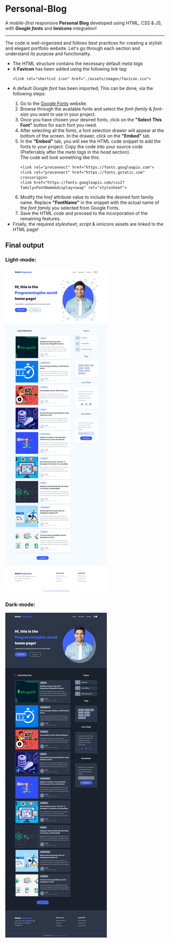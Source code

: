 # Personal-Blog
A *mobile-first* responsive **Personal Blog** developed using HTML, CSS &amp; JS, with ***Google fonts*** and ***Ionicons*** integration!
***
The code is well-organized and follows best practices for creating a stylish and elegant portfolio website. Let's go through each section and understand its purpose and functionality.
<ul type="square">
  <li>The HTML structure contains the necessary default <em>meta tags</em></li>
  <li>A <strong>Favicon</strong> has been added using the following link tag: 
    <pre><code>&lt;link rel="shortcut icon" href="./assets/images/favicon.ico"&gt;</code></pre>
  </li>
  <li>A default <em>Google font</em> has been imported; This can be done, via the following steps:</li>
      <ol type="1">
          <li>Go to the <a href="https://fonts.google.com/" target="_blank" rel="noreferrer">Google Fonts</a> website.</li>
          <li>Browse through the available fonts and select the <em>font-family</em> & <em>font-size</em> you want to use in your project.</li>
          <li>Once you have chosen your desired fonts, click on the <strong>"Select This Font"</strong> button for each font you need.</li>
          <li>After selecting all the fonts, a font selection drawer will appear at the bottom of the screen. In the drawer, click on the <strong>"Embed"</strong> tab.</li>
          <li>
            In the <strong>"Embed"</strong> tab, you will see the HTML code snippet to add the fonts to your project. Copy the code into your source code (Preferrably after the <em>meta tags</em> in the <em>head</em> section). <br> The code will look something like this:
              <pre><code>&lt;link rel="preconnect" href="https://fonts.googleapis.com"&gt;
&lt;link rel="preconnect" href="https://fonts.gstatic.com" crossorigin&gt;
&lt;link href="https://fonts.googleapis.com/css2?family=FontName&display=swap" rel="stylesheet"&gt;</code></pre>
          </li>
          <li>Modify the <em>href</em> attribute value to include the desired font family name. Replace <strong>"FontName"</strong> in the snippet with the actual name of the <em>font family</em> you selected from Google Fonts.</li>
          <li>Save the HTML code and proceed to the incorporation of the remaining features.</li>
      </ol>
  <li>Finally, the required <em>stylesheet</em>, <em>script</em> & <em>ionicons</em> assets are linked to the HTML page!</li>
</ul>

## Final output
### Light-mode:
![personal-blog-light_mode](https://github.com/I-am-Programming-the-World/Personal-Blog/blob/main/assets/images/Light-Mode.png?raw=true)
### Dark-mode:
![personal-blog-dark_mode](https://github.com/I-am-Programming-the-World/Personal-Blog/blob/main/assets/images/Dark-Mode.png?raw=true)
